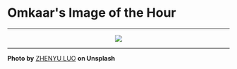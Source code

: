 # Omkaar's Image of the Hour

---

<div align="center">

<a href="https://unsplash.com/photos/mountain-silhouetted-against-colorful-sunset-reflection-YLLiQzYfsB0">
  <img src="https://images.unsplash.com/photo-1750785328656-eb4c9942e58f?crop=entropy&cs=tinysrgb&fit=max&fm=jpg&ixid=M3w3NjA2Nzh8MHwxfHJhbmRvbXx8fHx8fHx8fDE3NTM5NzQwMDB8&ixlib=rb-4.1.0&q=80&w=1080" style="max-width:100%; height:auto;">
</a>



</div>

---

**Photo by** [ZHENYU LUO](https://unsplash.com/@mrnuclear) **on Unsplash**
